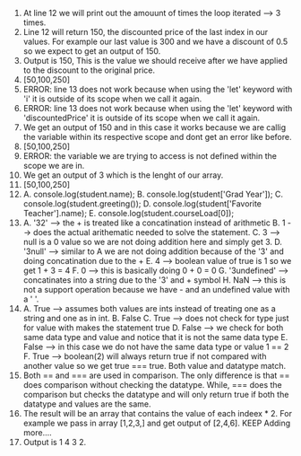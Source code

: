 1. At line 12 we will print out the amouunt of times 
   the loop iterated --> 3 times.
2. Line 12 will return 150, the discounted price of the last index in our values.
    For example our last value is 300 and we have a discount of 0.5 so we
    expect to get an output of 150.
3. Output is 150, This is the value we should receive after we have 
    applied to the discount to the original price.
4. [50,100,250]
5. ERROR: line 13 does not work because when using the 'let' keyword 
    with 'i' it is outside of its scope when we call it again.
6. ERROR: line 13 does not work because when using the 'let' keyword 
    with 'discountedPrice' it is outside of its scope when we call it again.
7. We get an output of 150 and in this case it works because we are callig
    the variable within its respective scope and dont get an error
    like before.
8. [50,100,250]
9. ERROR: the variable we are trying to access is not defined within the
    scope we are in.
10. We get an output of 3 which is the lenght of our array.
11. [50,100,250]
12. A. console.log(student.name);
    B. console.log(student['Grad Year']);
    C. console.log(student.greeting());
    D. console.log(student['Favorite Teacher'].name);
    E. console.log(student.courseLoad[0]);
13. A. '32' --> the + is treated like a concatination instead of arithmetic
    B. 1 --> does the actual arithematic needed to solve the statement.
    C. 3 --> null is a 0 value so we are not doing addition here and simply get 3.
    D. '3null' --> similar to A we are not doing addition because of the '3' and doing concatination due to the +
    E. 4 --> boolean value of true is 1 so we get 1 + 3 = 4
    F. 0 --> this is basically doing 0 + 0 = 0 
    G. '3undefined' --> concatinates into a string due to the '3' and + symbol
    H. NaN --> this is not a support operation because we have - and an undefined value with a ' '. 
14. A. True --> assumes both values are ints instead of treating one as a string and one as in int.
    B. False
    C. True --> does not check for type just for value with makes the statement true
    D. False --> we check for both same data type and value and notice that it is not the same data type
    E. False --> in this case we do not have the same data type or value 1 == 2
    F. True --> boolean(2) will always return true if not compared with another value so we get true === true. Both value and datatype match.
15. Both == and === are used in comparison. The only difference is 
    that == does comparison without checking the datatype. While,
    === does the comparison but checks the datatype and will only
    return true if both the datatype and values are the same.
16. The result will be an array that contains the value of each indeex * 2. 
    For example we pass in array [1,2,3,] and get output of [2,4,6]. KEEP Adding more....
17. Output is 1 4 3 2.

    


